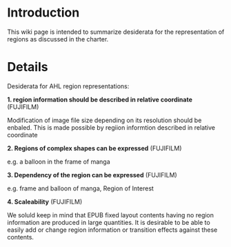 # Introduction #

This wiki page is intended to summarize desiderata for the representation of regions as discussed in the charter.


# Details #

Desiderata for AHL region representations:

**1. region information should be described in relative coordinate** (FUJIFILM)

Modification of image file size depending on its resolution should be enbaled.
This is made possible by regiion informtion described in relative coordinate

**2. Regions of complex shapes can be expressed** (FUJIFILM)

e.g. a balloon in the frame of manga

**3. Dependency of the region can be expressed** (FUJIFILM)

e.g. frame and balloon of manga, Region of Interest

**4. Scaleability** (FUJIFILM)

We soluld keep in mind that EPUB fixed layout contents having no region information are produced in large quantities.
It is desirable to be able to easily add or change region information or transition effects against these contents.